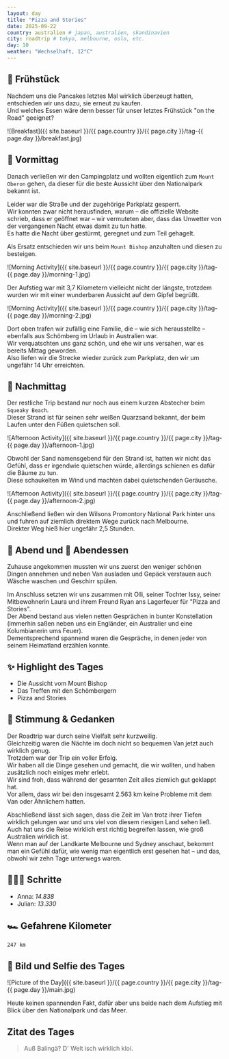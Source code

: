 ```yaml
---
layout: day
title: "Pizza and Stories"
date: 2025-09-22
country: australien # japan, australien, skandinavien
city: roadtrip # tokyo, melbourne, oslo, etc.
day: 10
weather: "Wechselhaft, 12°C"
---
```


## 🥐 Frühstück

Nachdem uns die Pancakes letztes Mal wirklich überzeugt hatten, entschieden wir uns dazu, sie erneut zu kaufen.  
Und welches Essen wäre denn besser für unser letztes Frühstück "on the Road" geeignet?  

![Breakfast]({{ site.baseurl }}/{{ page.country }}/{{ page.city }}/tag-{{ page.day }}/breakfast.jpg)

## 🌅 Vormittag

Danach verließen wir den Campingplatz und wollten eigentlich zum `Mount Oberon` gehen, da dieser für die beste Aussicht über den Nationalpark bekannt ist.  

Leider war die Straße und der zugehörige Parkplatz gesperrt.  
Wir konnten zwar nicht herausfinden, warum – die offizielle Website schrieb, dass er geöffnet war – wir vermuteten aber, dass das Unwetter von der vergangenen Nacht etwas damit zu tun hatte.  
Es hatte die Nacht über gestürmt, geregnet und zum Teil gehagelt.  

Als Ersatz entschieden wir uns beim `Mount Bishop` anzuhalten und diesen zu besteigen.  

![Morning Activity]({{ site.baseurl }}/{{ page.country }}/{{ page.city }}/tag-{{ page.day }}/morning-1.jpg)

Der Aufstieg war mit 3,7 Kilometern vielleicht nicht der längste, trotzdem wurden wir mit einer wunderbaren Aussicht auf dem Gipfel begrüßt.  

![Morning Activity]({{ site.baseurl }}/{{ page.country }}/{{ page.city }}/tag-{{ page.day }}/morning-2.jpg)

Dort oben trafen wir zufällig eine Familie, die – wie sich herausstellte – ebenfalls aus Schömberg im Urlaub in Australien war.  
Wir verquatschten uns ganz schön, und ehe wir uns versahen, war es bereits Mittag geworden.  
Also liefen wir die Strecke wieder zurück zum Parkplatz, den wir um ungefähr 14 Uhr erreichten.  

## 🌆 Nachmittag

Der restliche Trip bestand nur noch aus einem kurzen Abstecher beim `Squeaky Beach`.  
Dieser Strand ist für seinen sehr weißen Quarzsand bekannt, der beim Laufen unter den Füßen quietschen soll.  

![Afternoon Activity]({{ site.baseurl }}/{{ page.country }}/{{ page.city }}/tag-{{ page.day }}/afternoon-1.jpg)

Obwohl der Sand namensgebend für den Strand ist, hatten wir nicht das Gefühl, dass er irgendwie quietschen würde, allerdings schienen es dafür die Bäume zu tun.  
Diese schaukelten im Wind und machten dabei quietschenden Geräusche.  

![Afternoon Activity]({{ site.baseurl }}/{{ page.country }}/{{ page.city }}/tag-{{ page.day }}/afternoon-2.jpg)

Anschließend ließen wir den Wilsons Promontory National Park hinter uns und fuhren auf ziemlich direktem Wege zurück nach Melbourne.  
Direkter Weg hieß hier ungefähr 2,5 Stunden.  

## 🌙 Abend und 🍜 Abendessen

Zuhause angekommen mussten wir uns zuerst den weniger schönen Dingen annehmen und neben Van ausladen und Gepäck verstauen auch Wäsche waschen und Geschirr spülen.  

Im Anschluss setzten wir uns zusammen mit Olli, seiner Tochter Issy, seiner Mitbewohnerin Laura und ihrem Freund Ryan ans Lagerfeuer für "Pizza and Stories".  
Der Abend bestand aus vielen netten Gesprächen in bunter Konstellation (immerhin saßen neben uns ein Engländer, ein Australier und eine Kolumbianerin ums Feuer).  
Dementsprechend spannend waren die Gespräche, in denen jeder von seinem Heimatland erzählen konnte.  

## ✨ Highlight des Tages

- Die Aussicht vom Mount Bishop  
- Das Treffen mit den Schömbergern  
- Pizza and Stories  

## 💭 Stimmung & Gedanken

Der Roadtrip war durch seine Vielfalt sehr kurzweilig.  
Gleichzeitig waren die Nächte im doch nicht so bequemen Van jetzt auch wirklich genug.  
Trotzdem war der Trip ein voller Erfolg.  
Wir haben all die Dinge gesehen und gemacht, die wir wollten, und haben zusätzlich noch einiges mehr erlebt.  
Wir sind froh, dass während der gesamten Zeit alles ziemlich gut geklappt hat.  
Vor allem, dass wir bei den insgesamt 2.563 km keine Probleme mit dem Van oder Ähnlichem hatten.  

Abschließend lässt sich sagen, dass die Zeit im Van trotz ihrer Tiefen wirklich gelungen war und uns viel von diesem riesigen Land sehen ließ.  
Auch hat uns die Reise wirklich erst richtig begreifen lassen, wie groß Australien wirklich ist.  
Wenn man auf der Landkarte Melbourne und Sydney anschaut, bekommt man ein Gefühl dafür, wie wenig man eigentlich erst gesehen hat – und das, obwohl wir zehn Tage unterwegs waren.  

## 🏃🏽‍♀️ Schritte

- Anna: _14.838_  
- Julian: _13.330_  

## 🏎️ Gefahrene Kilometer

`247 km`

## 📸 Bild und Selfie des Tages

![Picture of the Day]({{ site.baseurl }}/{{ page.country }}/{{ page.city }}/tag-{{ page.day }}/main.jpg)

Heute keinen spannenden Fakt, dafür aber uns beide nach dem Aufstieg mit Blick über den Nationalpark und das Meer.  

## Zitat des Tages

> Auß Balingä? D' Welt isch wirklich kloi.
